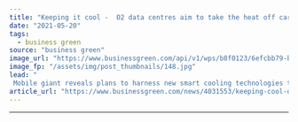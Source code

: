 ```yaml
---
title: "Keeping it cool -  O2 data centres aim to take the heat off carbon emissions"
date: "2021-05-20"
tags: 
  - business green
source: "business green"
image_url: "https://www.businessgreen.com/api/v1/wps/b8f0123/6efcbb79-b9e3-4ee0-9c5c-7e89a75a16af/3/O2-Campaign-185x114.jpg"
image_fp: "/assets/img/post_thumbnails/148.jpg"
lead: "
 Mobile giant reveals plans to harness new smart cooling technologies to slash emissions from its data centres ..."
article_url: "https://www.businessgreen.com/news/4031553/keeping-cool-o2-centres-aim-heat-carbon-emissions"
---
```


---
